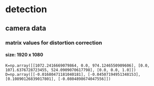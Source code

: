 # detection

## camera data
### matrix values for distortion correction
#### size: 1920 x 1080
`K=np.array([[1072.2416669079864, 0.0, 974.1246550909606], [0.0, 1071.6376728723455, 524.0909070617798], [0.0, 0.0, 1.0]])`
`D=np.array([[-0.01680471181040181], [-0.04507194951348153], [0.10890126839017801], [-0.0804898674047556]])`
